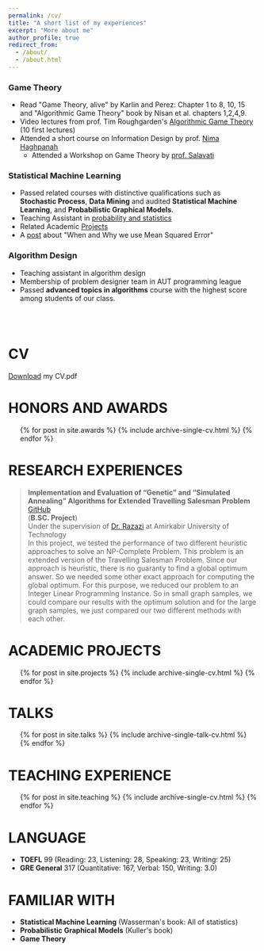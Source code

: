 ```yaml
---
permalink: /cv/
title: "A short list of my experiences"
excerpt: "More about me"
author_profile: true
redirect_from: 
  - /about/
  - /about.html
--- 
```

### Game Theory
   * Read "Game Theory, alive" by Karlin and Perez: Chapter 1 to 8, 10, 15 and "Algorithmic Game Theory" book by Nisan et al. chapters 1,2,4,9.
   * Video lectures from prof. Tim Roughgarden's [Algorithmic Game Theory](http://timroughgarden.org/f13/f13.html) (10 first lectures)
   * Attended a short course on Information Design by prof. [Nima Haghpanah](https://www.personal.psu.edu/nuh47/)
      * Attended a Workshop on Game Theory by [prof. Salavati](https://scholar.google.com/citations?hl=en&user=CeASr-0AAAAJ&view_op=list_works&sortby=pubdate)
   
### Statistical Machine Learning
   *  Passed related courses with distinctive qualifications such as **Stochastic Process**, **Data Mining** and audited **Statistical Machine Learning**, and **Probabilistic Graphical Models**.
   *  Teaching Assistant in [probability and statistics](https://alimorty.github.io//teaching/2018-spring-teaching-1)
   *  Related Academic [Projects](https://alimorty.github.io//projects/)
   *  A [post](https://alimorty.github.io//posts/2018-10-30-Why-Mean-Squared-Error/) about "When and Why we use Mean Squared Error"
   
### Algorithm Design
 *  Teaching assistant in algorithm design
 *	Membership of problem designer team in AUT programming league
 *  Passed **advanced topics in algorithms** course with the highest score among students of our class.

<br><br>


CV 
======

   
[Download](https://github.com/AliMorty/AliMorty.github.io/raw/master/files/Ali_Mortazavi_CV.pdf) my CV.pdf
   
HONORS AND AWARDS
======
  <ul>{% for post in site.awards  %}
    {% include archive-single-cv.html %}
  {% endfor %}</ul>


  
RESEARCH EXPERIENCES
======
> **Implementation and Evaluation of “Genetic” and “Simulated Annealing” Algorithms for Extended Travelling Salesman Problem** [GitHub](https://github.com/AliMorty/B.SC.-Project) <br>
> (**B.SC. Project**)<br>
> Under the supervision of [Dr. Razazi](http://ceit.aut.ac.ir/~razzazi/)  at Amirkabir University of Technology <br>
> In this project, we tested the performance of two different heuristic approaches to solve an NP-Complete Problem. This problem is an extended version of the Travelling Salesman Problem. Since our approach is heuristic, there is no guaranty to find a global optimum answer. So we needed some other exact approach for computing the global optimum. For this purpose, we reduced our problem to an Integer Linear Programming Instance. So in small graph samples, we could compare our results with the optimum solution and for the large graph samples, we just compared our two different methods with each other.  

ACADEMIC PROJECTS
======
  <ul>{% for post in site.projects  %}
    {% include archive-single-cv.html %}
  {% endfor %}</ul>

TALKS
======
  <ul>{% for post in site.talks %}
    {% include archive-single-talk-cv.html %}
  {% endfor %}</ul>
 
TEACHING EXPERIENCE
======
  <ul>{% for post in site.teaching %}
    {% include archive-single-cv.html %}
  {% endfor %}</ul>


LANGUAGE
======
* **TOEFL** 99 (Reading: 23, Listening: 28, Speaking: 23, Writing: 25)
* **GRE General** 317 (Quantitative: 167, Verbal: 150, Writing: 3.0)

  
FAMILIAR WITH
======
* **Statistical Machine Learning** (Wasserman's book: All of statistics)
* **Probabilistic Graphical Models** (Kuller's book)
* **Game Theory**
  





